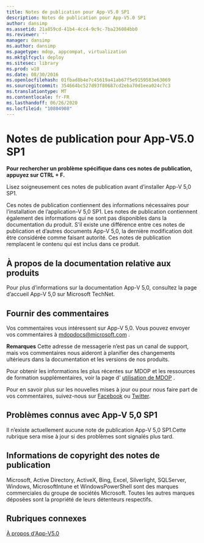 ```yaml
---
title: Notes de publication pour App-V5.0 SP1
description: Notes de publication pour App-V5.0 SP1
author: dansimp
ms.assetid: 21a859cd-41b4-4cc4-9c9c-7ba236084bb0
ms.reviewer: ''
manager: dansimp
ms.author: dansimp
ms.pagetype: mdop, appcompat, virtualization
ms.mktglfcycl: deploy
ms.sitesec: library
ms.prod: w10
ms.date: 08/30/2016
ms.openlocfilehash: 01fbad8b4e7c45619a41ab67f5e9159583e63069
ms.sourcegitcommit: 354664bc527d93f80687cd2eba70d1eea024c7c3
ms.translationtype: MT
ms.contentlocale: fr-FR
ms.lasthandoff: 06/26/2020
ms.locfileid: "10804908"
---
```

# Notes de publication pour App-V5.0 SP1


**Pour rechercher un problème spécifique dans ces notes de publication, appuyez sur CTRL + F.**

Lisez soigneusement ces notes de publication avant d’installer App-V 5,0 SP1.

Ces notes de publication contiennent des informations nécessaires pour l’installation de l’application-V 5,0 SP1. Les notes de publication contiennent également des informations qui ne sont pas disponibles dans la documentation du produit. S’il existe une différence entre ces notes de publication et d’autres documents App-V 5,0, la dernière modification doit être considérée comme faisant autorité. Ces notes de publication remplacent le contenu qui est inclus dans ce produit.

## À propos de la documentation relative aux produits


Pour plus d’informations sur la documentation App-V 5,0, consultez la page d’accueil App-V 5,0 sur Microsoft TechNet.

## Fournir des commentaires


Vos commentaires vous intéressent sur App-V 5,0. Vous pouvez envoyer vos commentaires à <mdopdocs@microsoft.com> .

**Remarques**  Cette adresse de messagerie n’est pas un canal de support, mais vos commentaires nous aideront à planifier des changements ultérieurs dans la documentation et les versions de nos produits.

 

Pour obtenir les informations les plus récentes sur MDOP et les ressources de formation supplémentaires, voir la page d' [utilisation de MDOP](https://go.microsoft.com/fwlink/p/?LinkId=236032) .

Pour en savoir plus sur les nouvelles mises à jour ou pour nous faire part de vos commentaires, suivez-nous sur [Facebook](https://go.microsoft.com/fwlink/p/?LinkId=242445) ou [Twitter](https://go.microsoft.com/fwlink/p/?LinkId=242447).

## Problèmes connus avec App-V 5,0 SP1


Il n’existe actuellement aucune note de publication App-V 5,0 SP1.Cette rubrique sera mise à jour si des problèmes sont signalés plus tard.

## Informations de copyright des notes de publication


Microsoft, Active Directory, ActiveX, Bing, Excel, Silverlight, SQLServer, Windows, MicrosoftIntune et WindowsPowerShell sont des marques commerciales du groupe de sociétés Microsoft. Toutes les autres marques déposées sont la propriété de leurs détenteurs respectifs.








## Rubriques connexes


[À propos d'App-V5.0](about-app-v-50.md)

 

 





